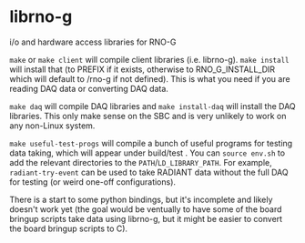 # librno-g

i/o and hardware access libraries for RNO-G

`make` or `make client` will compile client libraries (i.e. librno-g). `make
install` will install that (to PREFIX if it exists, otherwise to
RNO_G_INSTALL_DIR which will default to /rno-g if not defined). This is what
you need if you are reading DAQ data or converting DAQ data. 

`make daq` will compile DAQ libraries and `make install-daq` will install the
DAQ libraries. This only make sense on the SBC and is very unlikely to work on
any non-Linux system. 

`make useful-test-progs` will compile a bunch of useful programs for testing
data taking, which will appear under build/test . You can `source env.sh` to add
the relevant directories to the `PATH`/`LD_LIBRARY_PATH`. For example,
`radiant-try-event` can be used to take RADIANT data without the full DAQ for
testing (or weird one-off configurations). 

There is a start to some python bindings, but it's incomplete and likely
doesn't work yet (the goal would be ventually to have some of the board bringup
scripts take data using librno-g, but it might be easier to convert the board
bringup scripts to C). 
